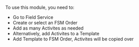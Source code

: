 To use this module, you need to:

- Go to Field Service
- Create or select an FSM Order
- Add as many Activites as needed
- Alternatively, add Activites to a Template
- Add Template to FSM Order, Activites will be copied over
